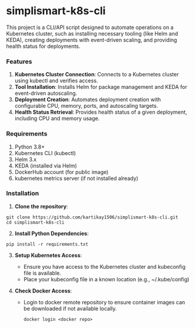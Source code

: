 # simplismart-k8s-cli
This project is a CLI/API script designed to automate operations on a Kubernetes cluster, such as installing necessary tooling (like Helm and KEDA), creating deployments with event-driven scaling, and providing health status for deployments.

### Features
1. **Kubernetes Cluster Connection**: Connects to a Kubernetes cluster using kubectl and verifies access.
2. **Tool Installation**: Installs Helm for package management and KEDA for event-driven autoscaling.
3. **Deployment Creation**: Automates deployment creation with configurable CPU, memory, ports, and autoscaling targets.
4. **Health Status Retrieval**: Provides health status of a given deployment, including CPU and memory usage.

### Requirements
1. Python 3.8+
2. Kubernetes CLI (kubectl)
3. Helm 3.x
4. KEDA (installed via Helm)
5. DockerHub account (for public image)
6. kubernetes metrics server (if not installed already)

### Installation

1. **Clone the repository**:
```
git clone https://github.com/kartikay1506/simplismart-k8s-cli.git
cd simplismart-k8s-cli
```

2. **Install Python Dependencies**:
```
pip install -r requirements.txt
```

3. **Setup Kubernetes Access**:
    - Ensure you have access to the Kubernetes cluster and kubeconfig file is available.
    - Place your kubeconfig file in a known location (e.g., ~/.kube/config)


4. **Check Docker Access**:
    - Login to docker remote repository to ensure container images can be downloaded if not available locally.
      ```
      docker login <docker repo>
      ```





